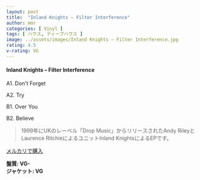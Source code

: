 ```yaml
---
layout: post
title:  "Inland Knights – Filter Interference"
author: mmr
categories: [ Vinyl ]
tags: [ ハウス, ディープハウス ]
image: ../assets/images/Inland Knights – Filter Interference.jpg
rating: 4.5
v-rating: VG
---
```


#### Inland Knights – Filter Interference

A1. Don't Forget

A2. Try

B1. Over You

B2. Believe

> 1999年にUKのレーベル「Drop Music」からリリースされたAndy RileyとLaurence RitchieによるユニットInland KnightsによるEPです。

[メルカリで購入](https://jp.mercari.com/item/m82392456293)

<div class="mt-4 mb-4 d-flex align-items-center">
<strong class="mr-1">盤質: VG-</strong>
</div>
<div class="mt-4 mb-4 d-flex align-items-center">
<strong class="mr-1">ジャケット: VG</strong>
</div>
